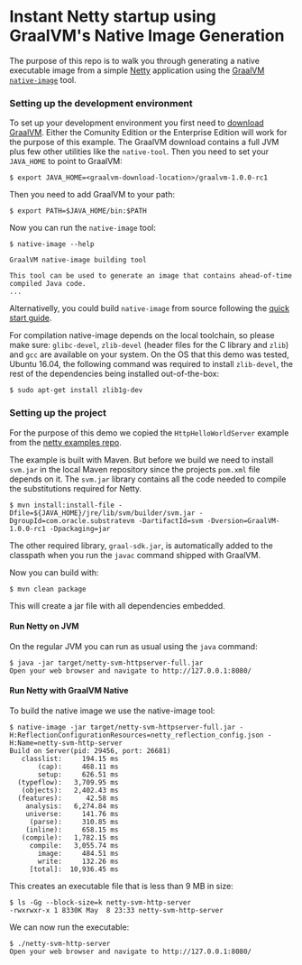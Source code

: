 # Instant Netty startup using GraalVM's Native Image Generation

The purpose of this repo is to walk you through generating a native executable image from a simple [Netty](http://netty.io/) application using the [GraalVM](http://graalvm.org/) [`native-image`](http://www.graalvm.org/docs/reference-manual/aot-compilation/) tool.

### Setting up the development environment

To set up your development environment you first need to [download GraalVM](http://www.graalvm.org/downloads/). Either the Comunity Edition or the Enterprise Edition will work for the purpose of this example. The GraalVM download contains a full JVM plus few other utilities like the `native-tool`. Then you need to set your `JAVA_HOME` to point to GraalVM:
```
$ export JAVA_HOME=<graalvm-download-location>/graalvm-1.0.0-rc1
```

Then you need to add GraalVM to your path:
```
$ export PATH=$JAVA_HOME/bin:$PATH
```
 
Now you can run the `native-image` tool:
```
$ native-image --help

GraalVM native-image building tool

This tool can be used to generate an image that contains ahead-of-time compiled Java code.
...
```

Alternativelly, you could build `native-image` from source following the [quick start guide](https://github.com/oracle/graal/tree/master/substratevm#quick-start).

For compilation native-image depends on the local toolchain, so please make sure: `glibc-devel`, `zlib-devel` (header files for the C library and `zlib`) and `gcc` are available on your system. On the OS that this demo was tested, Ubuntu 16.04,  the following command was required to install `zlib-devel`, the rest of the dependencies being installed out-of-the-box:
```
$ sudo apt-get install zlib1g-dev
```

### Setting up the project

For the purpose of this demo we copied the `HttpHelloWorldServer` example from the [netty examples repo](https://github.com/netty/netty/tree/4.1/example/src/main/java/io/netty/example/http/helloworld).

The example is built with Maven. But before we build we need to install `svm.jar` in the local Maven repository since the projects `pom.xml` file depends on it. The `svm.jar` library contains all the code needed to compile the substitutions required for Netty.
```
$ mvn install:install-file -Dfile=${JAVA_HOME}/jre/lib/svm/builder/svm.jar -DgroupId=com.oracle.substratevm -DartifactId=svm -Dversion=GraalVM-1.0.0-rc1 -Dpackaging=jar
```
The other required library, `graal-sdk.jar`, is automatically added to the classpath when you run the `javac` command shipped with GraalVM.

Now you can build with:
```
$ mvn clean package
```
This will create a jar file with all dependencies embedded.

#### Run Netty on JVM

On the regular JVM you can run as usual using the `java` command:
```
$ java -jar target/netty-svm-httpserver-full.jar
Open your web browser and navigate to http://127.0.0.1:8080/
```

#### Run Netty with GraalVM Native

To build the native image we use the native-image tool:
```
$ native-image -jar target/netty-svm-httpserver-full.jar -H:ReflectionConfigurationResources=netty_reflection_config.json -H:Name=netty-svm-http-server
Build on Server(pid: 29456, port: 26681)
   classlist:     194.15 ms
       (cap):     468.11 ms
       setup:     626.51 ms
  (typeflow):   3,709.95 ms
   (objects):   2,402.43 ms
  (features):      42.58 ms
    analysis:   6,274.84 ms
    universe:     141.76 ms
     (parse):     310.85 ms
    (inline):     658.15 ms
   (compile):   1,782.15 ms
     compile:   3,055.74 ms
       image:     484.51 ms
       write:     132.26 ms
     [total]:  10,936.45 ms
```
This creates an executable file that is less than 9 MB in size:
```
$ ls -Gg --block-size=k netty-svm-http-server
-rwxrwxr-x 1 8330K May  8 23:33 netty-svm-http-server
```
We can now run the executable:
```
$ ./netty-svm-http-server
Open your web browser and navigate to http://127.0.0.1:8080/
```
